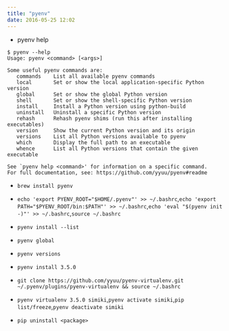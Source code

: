```yaml
---
title: "pyenv"
date: 2016-05-25 12:02
---
```

+ pyenv help

```
$ pyenv --help
Usage: pyenv <command> [<args>]

Some useful pyenv commands are:
   commands    List all available pyenv commands
   local       Set or show the local application-specific Python version
   global      Set or show the global Python version
   shell       Set or show the shell-specific Python version
   install     Install a Python version using python-build
   uninstall   Uninstall a specific Python version
   rehash      Rehash pyenv shims (run this after installing executables)
   version     Show the current Python version and its origin
   versions    List all Python versions available to pyenv
   which       Display the full path to an executable
   whence      List all Python versions that contain the given executable

See `pyenv help <command>' for information on a specific command.
For full documentation, see: https://github.com/yyuu/pyenv#readme
```

+ ``brew install pyenv``

+ ``echo 'export PYENV_ROOT="$HOME/.pyenv"' >> ~/.bashrc``,``echo 'export PATH="$PYENV_ROOT/bin:$PATH"' >> ~/.bashrc``,``echo 'eval "$(pyenv init -)"' >> ~/.bashrc``,``source ~/.bashrc``


+ ``pyenv install --list``


+ ``pyenv global``

+ ``pyenv versions``

+ ``pyenv install 3.5.0``

+ ``git clone https://github.com/yyuu/pyenv-virtualenv.git ~/.pyenv/plugins/pyenv-virtualenv && source ~/.bashrc``

+ ``pyenv virtualenv 3.5.0 simiki``,``pyenv activate simiki``,``pip list/freeze``,``pyenv deactivate simiki``

+ ``pip uninstall <package>``


